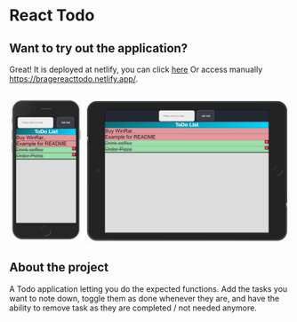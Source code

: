 # React Todo

## Want to try out the application?
Great! It is deployed at netlify, you can click [here](https://bragereacttodo.netlify.app/)
Or access manually https://bragereacttodo.netlify.app/. 
##
![PhoneExample](phone.png)

## About the project
A Todo application letting you do the expected functions. Add the tasks you want to note down, toggle them as done whenever they are, and have the ability to remove task as they are completed / not needed anymore.